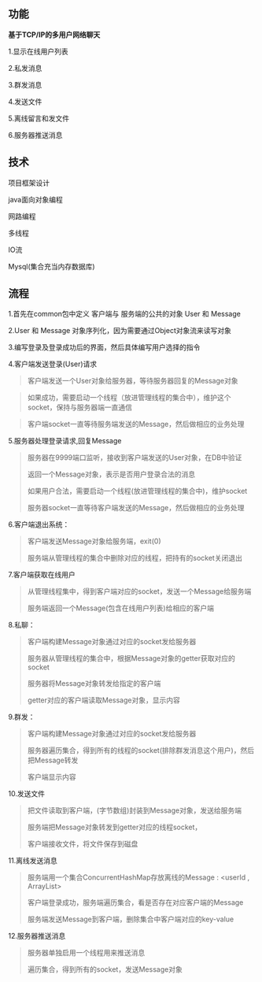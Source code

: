 ## 功能

**基于TCP/IP的多用户网络聊天**

1.显示在线用户列表

2.私发消息

3.群发消息

4.发送文件

5.离线留言和发文件

6.服务器推送消息

## 技术

项目框架设计

java面向对象编程

网路编程

多线程

IO流

Mysql(集合充当内存数据库)



## 流程

1.首先在common包中定义 客户端与 服务端的公共的对象 User 和 Message 

2.User 和 Message 对象序列化，因为需要通过Object对象流来读写对象

3.编写登录及登录成功后的界面，然后具体编写用户选择的指令

4.客户端发送登录(User)请求

>客户端发送一个User对象给服务器，等待服务器回复的Message对象

> 如果成功，需要启动一个线程（放进管理线程的集合中），维护这个socket，保持与服务器端一直通信

> 客户端socket一直等待服务端发送的Message，然后做相应的业务处理

5.服务器处理登录请求,回复Message

>服务器在9999端口监听，接收到客户端发送的User对象，在DB中验证
>
>返回一个Message对象，表示是否用户登录合法的消息
>
>如果用户合法，需要启动一个线程(放进管理线程的集合中)，维护socket
>
>服务器socket一直等待客户端发送的Message，然后做相应的业务处理

6.客户端退出系统：

> 客户端发送Message对象给服务端，exit(0)
>
> 服务端从管理线程的集合中删除对应的线程，把持有的socket关闭退出

7.客户端获取在线用户

>从管理线程集中，得到客户端对应的socket，发送一个Message给服务端
>
>服务端返回一个Message(包含在线用户列表)给相应的客户端

8.私聊：

> 客户端构建Message对象通过对应的socket发给服务器
>
> 服务器从管理线程的集合中，根据Message对象的getter获取对应的socket
>
> 服务器将Message对象转发给指定的客户端
>
> getter对应的客户端读取Message对象，显示内容

9.群发：

>客户端构建Message对象通过对应的socket发给服务器
>
>服务器遍历集合，得到所有的线程的socket(排除群发消息这个用户)，然后把Message转发
>
>客户端显示内容

10.发送文件

> 把文件读取到客户端，(字节数组)封装到Message对象，发送给服务端
>
> 服务端把Message对象转发到getter对应的线程socket，
>
> 客户端接收文件，将文件保存到磁盘

11.离线发送消息

> 服务端用一个集合ConcurrentHashMap存放离线的Message : <userId , ArrayList<Message>>
>
> 客户端登录成功，服务端遍历集合，看是否存在对应客户端的Message
>
> 服务端发送Message到客户端，删除集合中客户端对应的key-value

12.服务器推送消息

> 服务器单独启用一个线程用来推送消息
>
> 遍历集合，得到所有的socket，发送Message对象